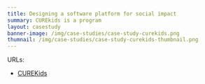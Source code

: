 ```yaml
---
title: Designing a software platform for social impact
summary: CUREkids is a program
layout: casestudy
banner-image: /img/case-studies/case-study-curekids.png
thumnail: /img/case-studies/case-study-curekids-thumbnail.png
---
```


URLs:
- [CUREKids](https://cure.org/curekids/?country=kenya#updates)
